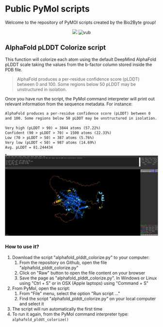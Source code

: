 # Public PyMol scripts
Welcome to the repository of PyMOl scripts created by the Bio2Byte group!

<p align="center">
  <img src="https://pbs.twimg.com/profile_images/1247824923546079232/B9b_Yg7n_400x400.jpg" width="48px"/>
  <img src="https://upload.wikimedia.org/wikipedia/commons/thumb/3/31/Vrije_Universiteit_Brussel_logo.svg/1200px-Vrije_Universiteit_Brussel_logo.svg.png" alt="vub" width="120px"/>
</p>

## AlphaFold pLDDT Colorize script

This function will colorize each atom using the default DeepMind AlphaFold pLDDT scale taking the values from the b-factor column stored inside the PDB file.

> AlphaFold produces a per-residue confidence score (pLDDT) between 0 and 100. Some regions below 50 pLDDT may be unstructured in isolation.

Once you have run the script, the PyMol command interpreter will print out relevant information from the sequence metadata. For instance:

```console
AlphaFold produces a per-residue confidence score (pLDDT) between 0 and 100. Some regions below 50 pLDDT may be unstructured in isolation.

Very high (pLDDT > 90) = 3844 atoms (57.22%)
Confident (90 > pLDDT > 70) = 1500 atoms (22.33%)
Low (70 > pLDDT > 50) = 387 atoms (5.76%)
Very low (pLDDT < 50) = 987 atoms (14.69%)
Avg. pLDDT = 81.244434
```

![example](https://github.com/Bio2Byte/public_notebooks/blob/main/pymol/example_alphafold_pymol.png)

### How to use it?

1. Download the script "alphafold_plddt_colorize.py" to your computer:
    1. From the repository on Github, open the file "alphafold_plddt_colorize.py"
    2. Click on "Raw" button to open the file content on your browser
    3. Save the page as "alphafold_plddt_colorize.py". In Windows or Linux using "Ctrl + S" or in OSX (Apple laptops) using "Command + S"
1. From PyMol, open the script:
    1. From "File" menu, select the option "Run script ..."
    1. Find the script "alphafold_plddt_colorize.py" on your local computer and select it
1. The script will run automatically the first time
1. To run it again, from the PyMol command interpreter type: `alphafold_plddt_colorize()`
